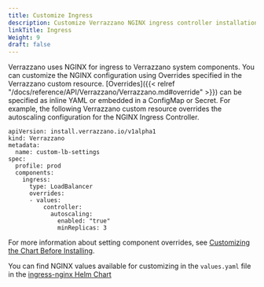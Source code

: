 ```yaml
---
title: Customize Ingress
description: Customize Verrazzano NGINX ingress controller installation settings
linkTitle: Ingress
Weight: 9
draft: false
---
```


Verrazzano uses NGINX for ingress to Verrazzano system components.
You can customize the NGINX configuration using Overrides specified in the Verrazzano custom resource. 
[Overrides]({{< relref "/docs/reference/API/Verrazzano/Verrazzano.md#override" >}}) can be specified as inline YAML
or embedded in a ConfigMap or Secret.
For example, the following Verrazzano custom resource overrides the autoscaling
configuration for the NGINX Ingress Controller.

```
apiVersion: install.verrazzano.io/v1alpha1
kind: Verrazzano
metadata:
  name: custom-lb-settings
spec:
  profile: prod
  components:
    ingress:
      type: LoadBalancer
      overrides:
      - values:
          controller:
            autoscaling:
              enabled: "true"
              minReplicas: 3
```

For more information about setting component overrides, see [Customizing the Chart Before Installing](https://helm.sh/docs/intro/using_helm/#customizing-the-chart-before-installing).

You can find NGINX values available for customizing in the `values.yaml` file in the [ingress-nginx Helm Chart](https://github.com/verrazzano/verrazzano/blob/master/platform-operator/thirdparty/charts/ingress-nginx/values.yaml)